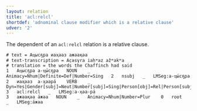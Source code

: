 ```yaml
---
layout: relation
title: 'acl:relcl'
shortdef: 'adnominal clause modifier which is a relative clause'
udver: '2'
---
```


The dependent of an `acl:relcl` relation is a relative clause.

~~~ conllu
# text = Аҵысҕра иаҳәаз ажәақәа
# text-transcription = Ac̣əsγra iaḥʷaz ažʷakʷa
# translation = the words the Chaffinch had said 
1	Аҵысҕра	а-ҵы́сҕра	NOUN	_	Animacy=Nhum|Definite=Def|Number=Sing	2	nsubj	_	LMSeg:а-ҵы́сҕра
2	иаҳәаз	а-ҳәара́	VERB	_	Dyn=Yes|Gender[subj]=Neut|Number[subj]=Sing|Person[obj]=Rel|Person[subj]=3|Tense=Past|Trans=Yes|VerbForm=NonFin	3	acl:relcl	_	LMSeg:а-ҳәа-ра́
3	ажәақәа	а́жәа	NOUN	_	Animacy=Nhum|Number=Plur	0	root	_	LMSeg:а́жәа

~~~

